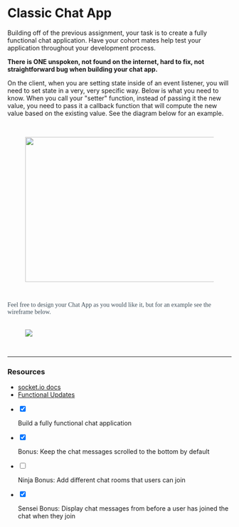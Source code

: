 <div class="module_description active_lesson_with_video ">
									
<h1 class="text-center">Classic Chat App</h1>
<p>Building off of the previous assignment, your task is to create a fully functional chat application. Have your cohort mates help test your application throughout your development process.</p>
<p><strong>There is ONE unspoken, not found on the internet, hard to fix, not straightforward bug when building your chat app.</strong></p>
<p>On the client, when you are setting state inside of an event listener, you will need to set state in a very, very specific way. Below is what you need to know. When you call your "setter" function, instead of passing it the new value, you need to pass it a callback function that will compute the new value based on the existing value. See the diagram below for an example.</p>
<p><br></p>
<figure rel="width: 621px; height: 326px;" style="text-align: center;"><img src="https://s3.amazonaws.com/General_V88/boomyeah2015/codingdojo/curriculum/content/chapter/setting_state_in_listener.png" style="width: 621px; height: 326px;" width="621" height="326"></figure>
<font color="#3e4e5a" face="Gotham-Rounded-Medium"><p><br></p>Feel free to design your Chat App as you would like it, but for an example see the wireframe below.<br></font><br><div><font color="#3e4e5a" face="Gotham-Rounded-Bold"><span></span></font><figure><img src="https://s3.amazonaws.com/General_V88/boomyeah2015/codingdojo/curriculum/content/chapter/chat.png"></figure><p><br></p>
<hr>
<h3>Resources</h3>
<ul><li><a href="https://socket.io/docs/" target="_blank">socket.io docs</a></li><li><a href="https://reactjs.org/docs/hooks-reference.html#functional-updates" target="_blank">Functional Updates</a></li></ul><p></p></div>
</div>

<div class="todo_content">
										<ul class="todo_item_parent">
											<form action="/tracks/submit_todo" method="post" id="form_to_do_items">		
													<li>
														<input type="hidden" name="module_to_do_item_id[]" value="0">	
														<input type="hidden" name="is_completed[]" value="0" class="todo_status">	
														<input type="checkbox" id="todo_item_0" checked="checked" class="todo_check">														
														<label for="todo_item_0" class="todo_list_item">
															<div class="item_checkbox checked"></div>
															<p>Build a fully functional chat application</p>	
														</label>	
													</li>
													<li>
														<input type="hidden" name="module_to_do_item_id[]" value="1">	
														<input type="hidden" name="is_completed[]" value="0" class="todo_status">	
														<input type="checkbox" id="todo_item_1" checked="checked" class="todo_check">														
														<label for="todo_item_1" class="todo_list_item">
															<div class="item_checkbox checked"></div>
															<p>Bonus: Keep the chat messages scrolled to the bottom by default</p>	
														</label>	
													</li>
													<li>
														<input type="hidden" name="module_to_do_item_id[]" value="2">	
														<input type="hidden" name="is_completed[]" value="1" class="todo_status">	
														<input type="checkbox" id="todo_item_2" class="todo_check">														
														<label for="todo_item_2" class="todo_list_item">
															<div class="item_checkbox checked"></div>
															<p>Ninja Bonus: Add different chat rooms that users can join</p>	
														</label>	
													</li>
													<li>
														<input type="hidden" name="module_to_do_item_id[]" value="3">	
														<input type="hidden" name="is_completed[]" value="0" class="todo_status">	
														<input type="checkbox" id="todo_item_3" checked="checked" class="todo_check">														
														<label for="todo_item_3" class="todo_list_item">
															<div class="item_checkbox checked"></div>
															<p>Sensei Bonus: Display chat messages from before a user has joined the chat when they join</p>	
														</label>	
													</li>									
												<input type="hidden" name="id" id="task_todo_id" value="5361769">
												<input type="hidden" name="chapter_module_id" value="48256">
												<input type="hidden" name="track_id" value="130">
												<input type="hidden" name="authenticity_token" value="sLO65z81Un8ogC/FYv7u6xcsFvuzeOSgTThZDbHAsxY=">
											</form>
										</ul>
									</div>
